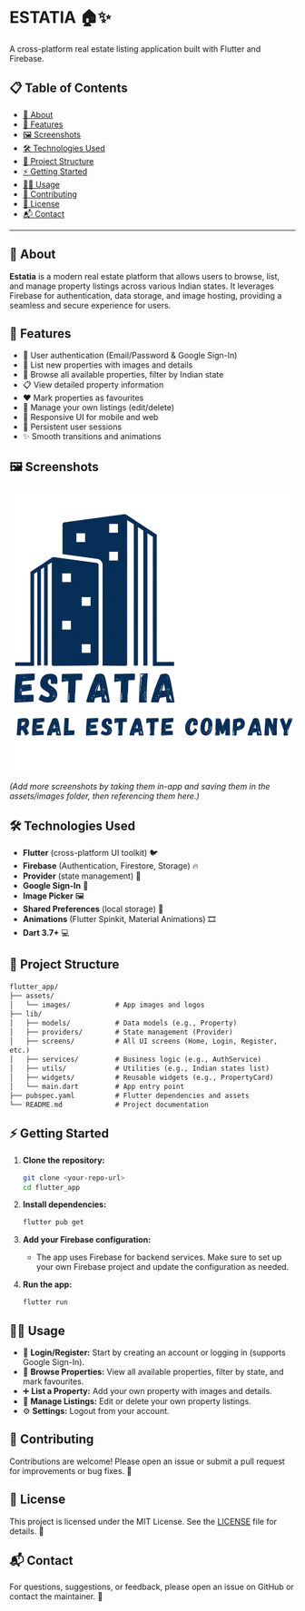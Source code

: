# ESTATIA 🏠✨

A cross-platform real estate listing application built with Flutter and Firebase.

## 📋 Table of Contents

- [📖 About](#about)
- [🚀 Features](#features)
- [🖼️ Screenshots](#screenshots)
- [🛠️ Technologies Used](#technologies-used)
- [📁 Project Structure](#project-structure)
- [⚡ Getting Started](#getting-started)
- [🧑‍💻 Usage](#usage)
- [🤝 Contributing](#contributing)
- [📝 License](#license)
- [📬 Contact](#contact)

---

## 📖 About

**Estatia** is a modern real estate platform that allows users to browse, list, and manage property listings across various Indian states. It leverages Firebase for authentication, data storage, and image hosting, providing a seamless and secure experience for users.

## 🚀 Features

- 🔐 User authentication (Email/Password & Google Sign-In)
- 🏡 List new properties with images and details
- 🔎 Browse all available properties, filter by Indian state
- 📋 View detailed property information
- ❤️ Mark properties as favourites
- 📝 Manage your own listings (edit/delete)
- 📱 Responsive UI for mobile and web
- 💾 Persistent user sessions
- ✨ Smooth transitions and animations

## 🖼️ Screenshots

![Splash Screen](assets/images/Estatia.png)

*(Add more screenshots by taking them in-app and saving them in the assets/images folder, then referencing them here.)*

## 🛠️ Technologies Used

- **Flutter** (cross-platform UI toolkit) 🐦
- **Firebase** (Authentication, Firestore, Storage) 🔥
- **Provider** (state management) 🧩
- **Google Sign-In** 🔑
- **Image Picker** 🖼️
- **Shared Preferences** (local storage) 💾
- **Animations** (Flutter Spinkit, Material Animations) 🎞️
- **Dart 3.7+** 💻

## 📁 Project Structure

```
flutter_app/
├── assets/
│   └── images/           # App images and logos
├── lib/
│   ├── models/           # Data models (e.g., Property)
│   ├── providers/        # State management (Provider)
│   ├── screens/          # All UI screens (Home, Login, Register, etc.)
│   ├── services/         # Business logic (e.g., AuthService)
│   ├── utils/            # Utilities (e.g., Indian states list)
│   ├── widgets/          # Reusable widgets (e.g., PropertyCard)
│   └── main.dart         # App entry point
├── pubspec.yaml          # Flutter dependencies and assets
└── README.md             # Project documentation
```

## ⚡ Getting Started

1. **Clone the repository:**
   ```bash
   git clone <your-repo-url>
   cd flutter_app
   ```

2. **Install dependencies:**
   ```bash
   flutter pub get
   ```

3. **Add your Firebase configuration:**
   - The app uses Firebase for backend services. Make sure to set up your own Firebase project and update the configuration as needed.

4. **Run the app:**
   ```bash
   flutter run
   ```

## 🧑‍💻 Usage

- 🔑 **Login/Register:** Start by creating an account or logging in (supports Google Sign-In).
- 🏡 **Browse Properties:** View all available properties, filter by state, and mark favourites.
- ➕ **List a Property:** Add your own property with images and details.
- 📝 **Manage Listings:** Edit or delete your own property listings.
- ⚙️ **Settings:** Logout from your account.

## 🤝 Contributing

Contributions are welcome! Please open an issue or submit a pull request for improvements or bug fixes. 🙌

## 📝 License

This project is licensed under the MIT License. See the [LICENSE](LICENSE) file for details. 📄

## 📬 Contact

For questions, suggestions, or feedback, please open an issue on GitHub or contact the maintainer. 💌
